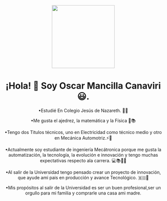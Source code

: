 
<div id="header" align="center">
<img src="https://media3.giphy.com/media/g4sCZhKykg1z2/giphy.gif?cid=6c09b95202514a59ae3705b8b9023f52dc8a5d13f753f08e&rid=giphy.gif&ct=g" width="200" />

  # ¡Hola! 👋 Soy Oscar Mancilla Canaviri😃.

  •Estudié En Colegio Jesús de Nazareth. 🧑‍🎓

  •Me gusta el ajedrez, la matemática y la Física 📝📚

  •Tengo dos Titulos técnicos, uno en Electricidad como 
    técnico medio y otro en Mecánica Automotriz.⚡🔧

  •Actualmente soy estudiante de ingeniería Mecátronica 
   porque me gusta la automatización, la tecnología, la 
   evolución e innovación y tengo muchas expectativas 
    respecto ala carrera. 💻📚🧑‍💻

  •Al salir de la Universidad tengo pensado crear un proyecto 
   de innovación, que ayude ami pais en producción y avance 
   Tecnológico. 🇧🇴🦾

  •Mis propósitos al salir de la Universidad es ser un buen profesional,ser un orgullo para mi familia y comprarle una casa ami madre.
